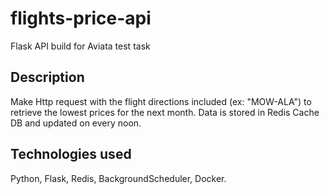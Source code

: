 # flights-price-api
Flask API build for Aviata test task

## Description
Make Http request with the flight directions included (ex: "MOW-ALA") to retrieve the lowest prices for the next month.
Data is stored in Redis Cache DB and updated on every noon.

## Technologies used
Python, Flask, Redis, BackgroundScheduler, Docker.
